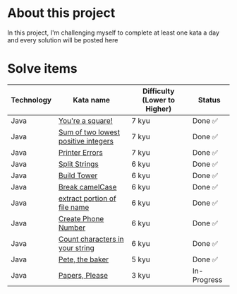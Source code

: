 # About this project
In this project, I'm challenging myself to complete at least one kata a day and every solution will be posted here

# Solve items
| Technology | Kata name                                                                                          | Difficulty (Lower to Higher) | Status      |
|------------|----------------------------------------------------------------------------------------------------|------------------------------|-------------|
| Java       | [You're a square!](https://www.codewars.com/kata/54c27a33fb7da0db0100040e/java)                    | 7 kyu                        | Done ✅      |
| Java       | [Sum of two lowest positive integers](https://www.codewars.com/kata/558fc85d8fd1938afb000014/java) | 7 kyu                        | Done ✅      |
| Java       | [Printer Errors](https://www.codewars.com/kata/56541980fa08ab47a0000040/java)                      | 7 kyu                        | Done ✅      |
| Java       | [Split Strings](https://www.codewars.com/kata/515de9ae9dcfc28eb6000001/java)                       | 6 kyu                        | Done ✅      |
| Java       | [Build Tower](https://www.codewars.com/kata/576757b1df89ecf5bd00073b/java)                         | 6 kyu                        | Done ✅      |
| Java       | [Break camelCase](https://www.codewars.com/kata/5208f99aee097e6552000148/java)                     | 6 kyu                        | Done ✅      |
| Java       | [extract portion of file name](https://www.codewars.com/kata/597770e98b4b340e5b000071/java)        | 6 kyu                        | Done ✅      |
| Java       | [Create Phone Number](https://www.codewars.com/kata/525f50e3b73515a6db000b83/java)                 | 6 kyu                        | Done ✅      |
| Java       | [Count characters in your string](https://www.codewars.com/kata/52efefcbcdf57161d4000091/java)     | 6 kyu                        | Done ✅      |
| Java       | [Pete, the baker](https://www.codewars.com/kata/525c65e51bf619685c000059/java)                     | 5 kyu                        | Done ✅      |
| Java       | [Papers, Please](https://www.codewars.com/kata/59d582cafbdd0b7ef90000a0)                           | 3 kyu                        | In-Progress |
